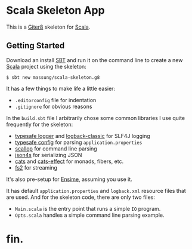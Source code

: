 # Scala Skeleton App

This is a [Giter8][g8] skeleton for [Scala][scala].

## Getting Started

Download an install [SBT][sbt] and run it on the command line to create a new [Scala][scala] project using the skeleton:

```
$ sbt new massung/scala-skeleton.g8
```

It has a few things to make life a little easier:

* `.editorconfig` file for indentation
* `.gitignore` for obvious reasons

In the `build.sbt` file I arbitrarily chose some common libraries I use quite frequently for the skeleton:

* [typesafe logger][logger] and [logback-classic][logback] for SLF4J logging
* [typesafe config][config] for parsing `application.properties`
* [scallop][scallop] for command line parsing
* [json4s][json4s] for serializing JSON
* [cats][cats] and [cats-effect][effect] for monads, fibers, etc.
* [fs2][fs2] for streaming

It's also pre-setup for [Ensime][ensime], assuming you use it.

It has default `application.properties` and `logback.xml` resource files that are used. And for the skeleton code, there are only two files:

* `Main.scala` is the entry point that runs a simple `IO` program.
* `Opts.scala` handles a simple command line parsing example.

# fin.

[g8]:           http://www.foundweekends.org/giter8
[sbt]:          https://www.scala-sbt.org/index.html
[scala]:        http://www.scala.org
[ensime]:       http://ensime.github.io/
[logback]:      https://logback.qos.ch/
[logger]:       https://github.com/lightbend/scala-logging
[config]:       https://lightbend.github.io/config/
[scallop]:      https://github.com/scallop/scallop
[json4s]:       http://json4s.org/
[cats]:         https://typelevel.org/cats/
[effect]:       https://typelevel.org/cats-effect/
[fs2]:          https://functional-streams-for-scala.github.io/fs2/
[monix]:        https://monix.io/
[doobie]:       https://tpolecat.github.io/doobie/
